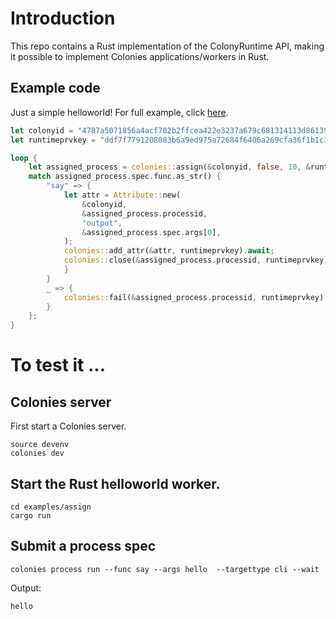 # Introduction
This repo contains a Rust implementation of the ColonyRuntime API, making it possible to implement Colonies applications/workers in Rust.

## Example code
Just a simple helloworld! For full example, click [here](examples/assign/src/main.rs).

```rust
let colonyid = "4787a5071856a4acf702b2ffcea422e3237a679c681314113d86139461290cf4";
let runtimeprvkey = "ddf7f7791208083b6a9ed975a72684f6406a269cfa36f1b1c32045c0a71fff05";

loop {
    let assigned_process = colonies::assign(&colonyid, false, 10, &runtimeprvkey).await.unwrap();
    match assigned_process.spec.func.as_str() {
        "say" => {
            let attr = Attribute::new(
                &colonyid,
                &assigned_process.processid,
                "output",
                &assigned_process.spec.args[0],
            );
            colonies::add_attr(&attr, runtimeprvkey).await;
            colonies::close(&assigned_process.processid, runtimeprvkey).await;
            }
        }
        _ => {
            colonies::fail(&assigned_process.processid, runtimeprvkey).await;
        }
    };
}
```

# To test it ... 
## Colonies server
First start a Colonies server.

```console
source devenv
colonies dev
```

## Start the Rust helloworld worker.
```console
cd examples/assign
cargo run
```

## Submit a process spec 
```console
colonies process run --func say --args hello  --targettype cli --wait 
```

Output:
```console
hello
```
